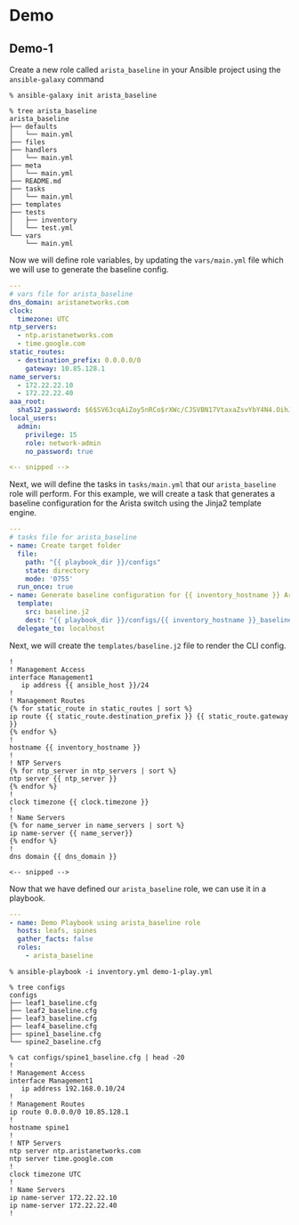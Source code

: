 # Demo

## Demo-1

Create a new role called `arista_baseline` in your Ansible project using the `ansible-galaxy` command

```shell
% ansible-galaxy init arista_baseline

% tree arista_baseline
arista_baseline
├── defaults
│   └── main.yml
├── files
├── handlers
│   └── main.yml
├── meta
│   └── main.yml
├── README.md
├── tasks
│   └── main.yml
├── templates
├── tests
│   ├── inventory
│   └── test.yml
└── vars
    └── main.yml
```

Now we will define role variables, by updating the `vars/main.yml` file which we will use to generate the baseline config.

```yaml
---
# vars file for arista_baseline
dns_domain: aristanetworks.com
clock:
  timezone: UTC
ntp_servers:
  - ntp.aristanetworks.com
  - time.google.com
static_routes:
  - destination_prefix: 0.0.0.0/0
    gateway: 10.85.128.1
name_servers:
  - 172.22.22.10
  - 172.22.22.40
aaa_root:
  sha512_password: $6$SV63cqAiZoy5nRCo$rXWc/CJSVBN17VtaxaZsvYbY4N4.OihJgZGonBsouKJpHZXIAEbvJAgopkvLQTFiqVYRg4.BX0BJGhD1QX.En.
local_users:
  admin:
    privilege: 15
    role: network-admin
    no_password: true

<-- snipped -->

```

Next, we will define the tasks in `tasks/main.yml` that our `arista_baseline` role will perform. For this example, we will create a task that generates a baseline configuration for the Arista switch using the Jinja2 template engine.

```yaml
---
# tasks file for arista_baseline
- name: Create target folder
  file:
    path: "{{ playbook_dir }}/configs"
    state: directory
    mode: '0755'
  run_once: true
- name: Generate baseline configuration for {{ inventory_hostname }} Arista switch
  template:
    src: baseline.j2
    dest: "{{ playbook_dir }}/configs/{{ inventory_hostname }}_baseline.cfg"
  delegate_to: localhost
```

Next, we will create the `templates/baseline.j2` file to render the CLI config.

```jinja
!
! Management Access
interface Management1
   ip address {{ ansible_host }}/24
!
! Management Routes
{% for static_route in static_routes | sort %}
ip route {{ static_route.destination_prefix }} {{ static_route.gateway }}
{% endfor %}
!
hostname {{ inventory_hostname }}
!
! NTP Servers
{% for ntp_server in ntp_servers | sort %}
ntp server {{ ntp_server }}
{% endfor %}
!
clock timezone {{ clock.timezone }}
!
! Name Servers
{% for name_server in name_servers | sort %}
ip name-server {{ name_server}}
{% endfor %}
!
dns domain {{ dns_domain }}

<-- snipped -->
```

Now that we have defined our `arista_baseline` role, we can use it in a playbook. 

```yaml
---
- name: Demo Playbook using arista_baseline role
  hosts: leafs, spines
  gather_facts: false
  roles:
    - arista_baseline
```

```shell
% ansible-playbook -i inventory.yml demo-1-play.yml

% tree configs 
configs
├── leaf1_baseline.cfg
├── leaf2_baseline.cfg
├── leaf3_baseline.cfg
├── leaf4_baseline.cfg
├── spine1_baseline.cfg
└── spine2_baseline.cfg

% cat configs/spine1_baseline.cfg | head -20
!
! Management Access
interface Management1
   ip address 192.168.0.10/24
!
! Management Routes
ip route 0.0.0.0/0 10.85.128.1
!
hostname spine1
!
! NTP Servers
ntp server ntp.aristanetworks.com
ntp server time.google.com
!
clock timezone UTC
!
! Name Servers
ip name-server 172.22.22.10
ip name-server 172.22.22.40
!
```
